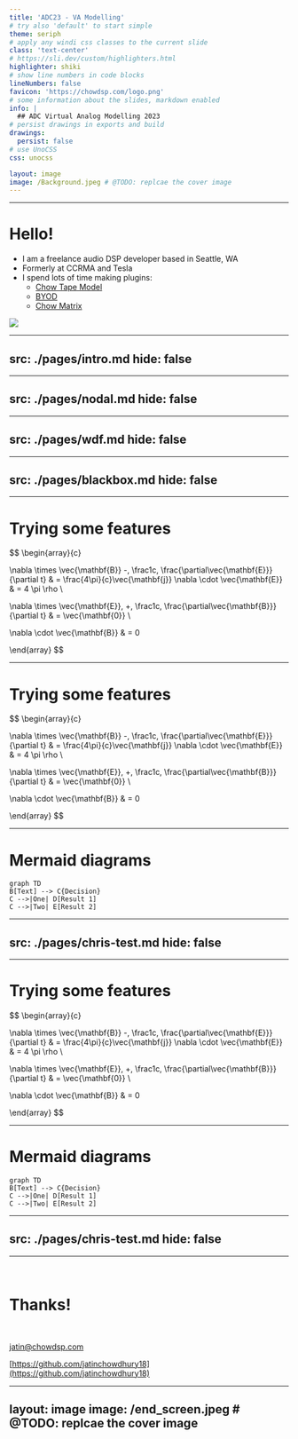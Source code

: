 ```yaml
---
title: 'ADC23 - VA Modelling'
# try also 'default' to start simple
theme: seriph
# apply any windi css classes to the current slide
class: 'text-center'
# https://sli.dev/custom/highlighters.html
highlighter: shiki
# show line numbers in code blocks
lineNumbers: false
favicon: 'https://chowdsp.com/logo.png'
# some information about the slides, markdown enabled
info: |
  ## ADC Virtual Analog Modelling 2023
# persist drawings in exports and build
drawings:
  persist: false
# use UnoCSS
css: unocss

layout: image
image: /Background.jpeg # @TODO: replcae the cover image
---
```


<!-- COVER PAGE -->

---

# Hello!

<div grid="~ cols-2 gap-4">
<div>

- I am a freelance audio DSP developer based in Seattle, WA
- Formerly at CCRMA and Tesla
- I spend lots of time making plugins:
  - [Chow Tape Model](https://github.com/jatinchowdhury18/AnalogTapeModel)
  - [BYOD](https://github.com/Chowdhury-DSP/BYOD)
  - [Chow Matrix](https://github.com/Chowdhury-DSP/ChowMatrix)
</div>
<div>
<img src="/headshot.jpg"/>
</div>
</div>

---
src: ./pages/intro.md
hide: false
---

---
src: ./pages/nodal.md
hide: false
---

---
src: ./pages/wdf.md
hide: false
---

---
src: ./pages/blackbox.md
hide: false
---

---

# Trying some features

$$
\begin{array}{c}

\nabla \times \vec{\mathbf{B}} -\, \frac1c\, \frac{\partial\vec{\mathbf{E}}}{\partial t} &
= \frac{4\pi}{c}\vec{\mathbf{j}}    \nabla \cdot \vec{\mathbf{E}} & = 4 \pi \rho \\

\nabla \times \vec{\mathbf{E}}\, +\, \frac1c\, \frac{\partial\vec{\mathbf{B}}}{\partial t} & = \vec{\mathbf{0}} \\

\nabla \cdot \vec{\mathbf{B}} & = 0

\end{array}
$$

---

# Trying some features

$$
\begin{array}{c}

\nabla \times \vec{\mathbf{B}} -\, \frac1c\, \frac{\partial\vec{\mathbf{E}}}{\partial t} &
= \frac{4\pi}{c}\vec{\mathbf{j}}    \nabla \cdot \vec{\mathbf{E}} & = 4 \pi \rho \\

\nabla \times \vec{\mathbf{E}}\, +\, \frac1c\, \frac{\partial\vec{\mathbf{B}}}{\partial t} & = \vec{\mathbf{0}} \\

\nabla \cdot \vec{\mathbf{B}} & = 0

\end{array}
$$

---

# Mermaid diagrams
```mermaid {theme: 'neutral', scale: 0.8}
graph TD
B[Text] --> C{Decision}
C -->|One| D[Result 1]
C -->|Two| E[Result 2]
```
---
src: ./pages/chris-test.md
hide: false
---

---


# Trying some features

$$
\begin{array}{c}

\nabla \times \vec{\mathbf{B}} -\, \frac1c\, \frac{\partial\vec{\mathbf{E}}}{\partial t} &
= \frac{4\pi}{c}\vec{\mathbf{j}}    \nabla \cdot \vec{\mathbf{E}} & = 4 \pi \rho \\

\nabla \times \vec{\mathbf{E}}\, +\, \frac1c\, \frac{\partial\vec{\mathbf{B}}}{\partial t} & = \vec{\mathbf{0}} \\

\nabla \cdot \vec{\mathbf{B}} & = 0

\end{array}
$$

---

# Mermaid diagrams
```mermaid {theme: 'neutral', scale: 0.8}
graph TD
B[Text] --> C{Decision}
C -->|One| D[Result 1]
C -->|Two| E[Result 2]
```
---
src: ./pages/chris-test.md
hide: false
---

---


<br/>

# Thanks!
<br/>

[jatin@chowdsp.com](mailto:chowdsp@gmail.com)

[https://github.com/jatinchowdhury18](https://github.com/jatinchowdhury18)

---
layout: image
image: /end_screen.jpeg # @TODO: replcae the cover image
---
